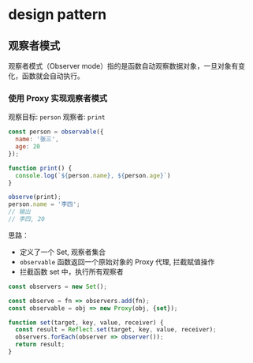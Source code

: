 # design pattern

## 观察者模式

观察者模式（Observer mode）指的是函数自动观察数据对象，一旦对象有变化，函数就会自动执行。

### 使用 Proxy 实现观察者模式

观察目标: `person`
观察者: `print`

```js
const person = observable({
  name: '张三',
  age: 20
});

function print() {
  console.log(`${person.name}, ${person.age}`)
}

observe(print);
person.name = '李四';
// 输出
// 李四, 20
```

思路：

- 定义了一个 Set, 观察者集合
- `observable` 函数返回一个原始对象的 Proxy 代理, 拦截赋值操作
- 拦截函数 set 中，执行所有观察者

```js
const observers = new Set();

const observe = fn => observers.add(fn);
const observable = obj => new Proxy(obj, {set});

function set(target, key, value, receiver) {
  const result = Reflect.set(target, key, value, receiver);
  observers.forEach(observer => observer());
  return result;
}
```
